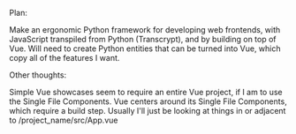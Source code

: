 Plan:

Make an ergonomic Python framework for developing web frontends, with JavaScript
transpiled from Python (Transcrypt), and by building on top of Vue. Will need to
create Python entities that can be turned into Vue, which copy all of the
features I want.

Other thoughts:

Simple Vue showcases seem to require an entire Vue project, if I am to use the
Single File Components. Vue centers around its Single File Components, which 
require a build step. Usually I'll just be looking at things in or adjacent to
/project_name/src/App.vue
